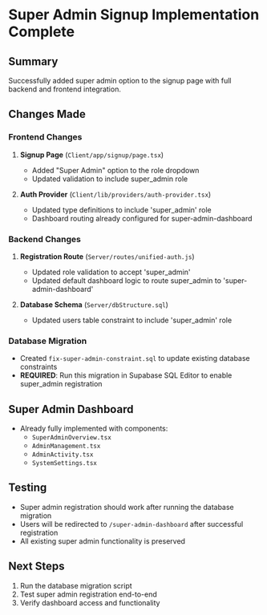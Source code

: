 # Super Admin Signup Implementation Complete

## Summary
Successfully added super admin option to the signup page with full backend and frontend integration.

## Changes Made

### Frontend Changes
1. **Signup Page** (`Client/app/signup/page.tsx`)
   - Added "Super Admin" option to the role dropdown
   - Updated validation to include super_admin role

2. **Auth Provider** (`Client/lib/providers/auth-provider.tsx`)
   - Updated type definitions to include 'super_admin' role
   - Dashboard routing already configured for super-admin-dashboard

### Backend Changes
1. **Registration Route** (`Server/routes/unified-auth.js`)
   - Updated role validation to accept 'super_admin'
   - Updated default dashboard logic to route super_admin to 'super-admin-dashboard'

2. **Database Schema** (`Server/dbStructure.sql`)
   - Updated users table constraint to include 'super_admin' role

### Database Migration
- Created `fix-super-admin-constraint.sql` to update existing database constraints
- **REQUIRED**: Run this migration in Supabase SQL Editor to enable super_admin registration

## Super Admin Dashboard
- Already fully implemented with components:
  - `SuperAdminOverview.tsx`
  - `AdminManagement.tsx` 
  - `AdminActivity.tsx`
  - `SystemSettings.tsx`

## Testing
- Super admin registration should work after running the database migration
- Users will be redirected to `/super-admin-dashboard` after successful registration
- All existing super admin functionality is preserved

## Next Steps
1. Run the database migration script
2. Test super admin registration end-to-end
3. Verify dashboard access and functionality
